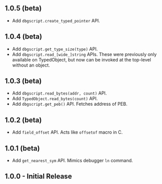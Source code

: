 1.0.5 (beta)
------------

* Add `dbgscript.create_typed_pointer` API.

1.0.4 (beta)
------------

* Add `dbgscript.get_type_size(type)` API.
* Add `dbgscript.read_[wide_]string` APIs. These were previously only available
  on TypedObject, but now can be invoked at the top-level without an object.

1.0.3 (beta)
------------

* Add `dbgscript.read_bytes(addr, count)` API.
* Add `TypedObject.read_bytes(count)` API.
* Add `dbgscript.get_peb()` API. Fetches address of PEB.

1.0.2 (beta)
------------

* Add `field_offset` API. Acts like `offsetof` macro in C.

1.0.1 (beta)
------------

* Add `get_nearest_sym` API. Mimics debugger `ln` command.

1.0.0 - Initial Release
-----------------------

